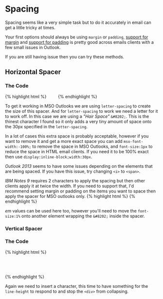 # Spacing
Spacing seems like a very simple task but to do it accurately in email can get a little tricky at times.

Your first options should always be using `margin` or `padding`, [support for margin](https://www.caniemail.com/features/css-margin/) and [support for padding](https://www.caniemail.com/features/css-padding) is pretty good across emails clients with a few small issues in Outlook.

If you are still having issue then you can try these methods.

## Horizontal Spacer

### The Code
{% highlight html %}
<i style="letter-spacing:30px;mso-font-width:-100%;font-size:1px">&#8202;</i>
{% endhighlight %}

To get it working in MSO Outlooks we are using `letter-spacing` to create the size of this spacer. And for `letter-spacing` to work we need a letter for it to work off.  In this case we are using a _"Hair Space"_ `&#8202;`.  This is the thinest character I found so it only adds a very tiny amount of space onto the 30px specified in the `letter-spacing`.

In a lot of cases this extra space is probably acceptable, however if you want to remove it and get a more exact space you can add `mso-font-width:-100%;` to remove the space in MSO Outlooks, and `font-size:1px` to reduce the space in HTML email clients.  If you need it to be 100% exact then use `display:inline-block;width:30px`.

*Outlook 2013* seems to have some issues depending on the elements that are being spaced. If you have this issue, try changing `<i>` to `<span>`.

*IBM Notes 9* requires 2 characters to apply the spacing but then other clients apply it at twice the width.  If you need to support that, I'd recommend setting margin or padding on the items you want to space then apply the spacer for MSO outlooks only.
{% highlight html %}
<i style="display:none;mso-hide:none;letter-spacing:50px;mso-font-width:-100%;">&#8202;</i>
{% endhighlight %}

*em* values can be used here too, however you'll need to move the `font-size:1%` onto another element wrapping the `&#8202;` inside the spacer.



### Vertical Spacer

### The Code
{% highlight html %}
<div style="line-height:50px;">&#8202;</div>
{% endhighlight %}

Again we need to insert a character, this time to have something for the `line-height` to respond to and stop the `<div>` from collapsing.

